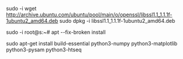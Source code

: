 
sudo -i
wget http://archive.ubuntu.com/ubuntu/pool/main/o/openssl/libssl1.1_1.1.1f-1ubuntu2_amd64.deb
sudo dpkg -i libssl1.1_1.1.1f-1ubuntu2_amd64.deb


sudo -i
root@s:~# apt --fix-broken install

sudo apt-get install build-essential  python3-numpy python3-matplotlib python3-pysam python3-htseq
